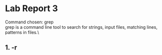 # Lab Report 3
Command chosen: grep\
grep is a command line tool to search for strings, input files, matching lines, patterns in files.\

## 1. -r

